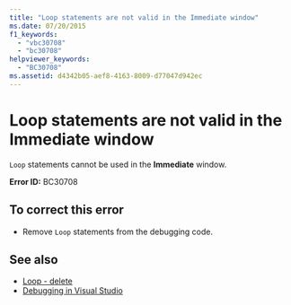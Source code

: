 ```yaml
---
title: "Loop statements are not valid in the Immediate window"
ms.date: 07/20/2015
f1_keywords: 
  - "vbc30708"
  - "bc30708"
helpviewer_keywords: 
  - "BC30708"
ms.assetid: d4342b05-aef8-4163-8009-d77047d942ec
---
```

# Loop statements are not valid in the Immediate window
`Loop` statements cannot be used in the **Immediate** window.  
  
 **Error ID:** BC30708  
  
## To correct this error  
  
-   Remove `Loop` statements from the debugging code.  
  
## See also
- [Loop - delete](https://docs.microsoft.com/previous-versions/visualstudio/visual-studio-2008/4sw65cyy(v=vs.90))
- [Debugging in Visual Studio](/visualstudio/debugger/debugging-in-visual-studio)
